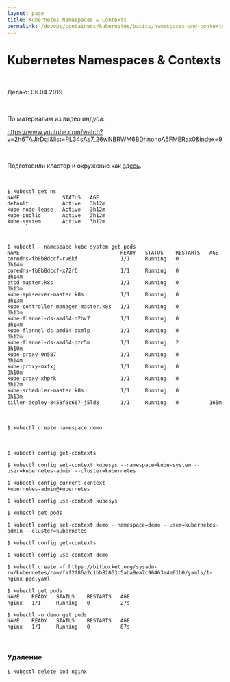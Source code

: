 ```yaml
---
layout: page
title: Kubernetes Namespaces & Contexts
permalink: /devops/containers/kubernetes/basics/namespaces-and-contexts/
---
```


# Kubernetes Namespaces & Contexts

<br/>

Делаю: 06.04.2019

<br/>

По материалам из видео индуса:

https://www.youtube.com/watch?v=2h6TAJirDqI&list=PL34sAs7_26wNBRWM6BDhnonoA5FMERax0&index=9

<br/>

Подготовили кластер и окружение как <a href="/devops/containers/kubernetes/kubeadm/prepared-cluster/">здесь</a>.

<br/>

    $ kubectl get ns
    NAME              STATUS   AGE
    default           Active   3h12m
    kube-node-lease   Active   3h12m
    kube-public       Active   3h12m
    kube-system       Active   3h12m

<br/>

    $ kubectl --namespace kube-system get pods
    NAME                                 READY   STATUS    RESTARTS   AGE
    coredns-fb8b8dccf-rv6kf              1/1     Running   0          3h14m
    coredns-fb8b8dccf-x72r6              1/1     Running   0          3h14m
    etcd-master.k8s                      1/1     Running   0          3h13m
    kube-apiserver-master.k8s            1/1     Running   0          3h13m
    kube-controller-manager-master.k8s   1/1     Running   0          3h13m
    kube-flannel-ds-amd64-d2bv7          1/1     Running   0          3h14m
    kube-flannel-ds-amd64-dxmlp          1/1     Running   0          3h12m
    kube-flannel-ds-amd64-qzr5m          1/1     Running   2          3h10m
    kube-proxy-9n587                     1/1     Running   0          3h14m
    kube-proxy-mxfxj                     1/1     Running   0          3h10m
    kube-proxy-xhprk                     1/1     Running   0          3h12m
    kube-scheduler-master.k8s            1/1     Running   0          3h13m
    tiller-deploy-8458f6c667-j5ld8       1/1     Running   0          165m

<br/>

    $ kubectl create namespace demo

<br/>

    $ kubectl config get-contexts

    $ kubectl config set-context kubesys --namespace=kube-system --user=kubernetes-admin --cluster=kubernetes

    $ kubectl config current-context
    kubernetes-admin@kubernetes

    $ kubectl config use-context kubesys

    $ kubectl get pods

    $ kubectl config set-context demo --namespace=demo --user=kubernetes-admin --cluster=kubernetes

    $ kubectl config get-contexts

    $ kubectl config use-context demo

    $ kubectl create -f https://bitbucket.org/sysadm-ru/kubernetes/raw/faf2f86a2c1bb82053c5aba9ea7c96463e4e61b0/yamls/1-nginx-pod.yaml

    $ kubectl get pods
    NAME    READY   STATUS    RESTARTS   AGE
    nginx   1/1     Running   0          27s

    $ kubectl -n demo get pods
    NAME    READY   STATUS    RESTARTS   AGE
    nginx   1/1     Running   0          87s

<br/>

### Удаление

    $ kubectl delete pod nginx

